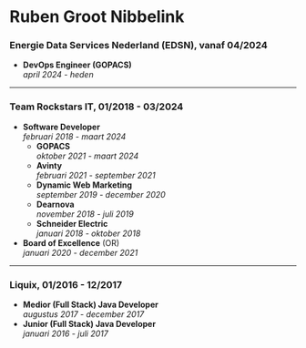# Ruben Groot Nibbelink
### Energie Data Services Nederland (EDSN), vanaf 04/2024

* **DevOps Engineer (GOPACS)**<br>_april 2024 - heden_

---

### Team Rockstars IT, 01/2018 - 03/2024

* **Software Developer**<br>_februari 2018 - maart 2024_
  * **GOPACS**<br>_oktober 2021 - maart 2024_
  * **Avinty**<br>_februari 2021 - september 2021_
  * **Dynamic Web Marketing**<br>_september 2019 - december 2020_
  * **Dearnova**<br>_november 2018 - juli 2019_  
  * **Schneider Electric**<br> _januari 2018 - oktober 2018_
* **Board of Excellence** (OR)<br>_januari 2020 - december 2021_

---

### Liquix, 01/2016 - 12/2017

* **Medior (Full Stack) Java Developer**<br>_augustus 2017 - december 2017_
* **Junior (Full Stack) Java Developer**<br> _januari 2016 -  juli 2017_
